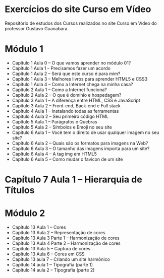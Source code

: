 # Exercícios do site Curso em Vídeo
 Repositório de estudos dos Cursos realizados no site Curso em Vídeo do professor Gustavo Guanabara.

# Módulo 1

* Capítulo 1 Aula 0 – O que vamos aprender no módulo 01?
* Capítulo 1 Aula 1 – Precisamos fazer um acordo
* Capítulo 1 Aula 2 – Será que este curso é para mim?
* Capítulo 1 Aula 3 – Melhores livros para aprender HTML5 e CSS3
* Capítulo 1 Aula 4 – Como a Internet chega na minha casa?
* Capítulo 2 Aula 1 – Como a Internet funciona?
* Capítulo 2 Aula 2 – O que é domínio e hospedagem?
* Capítulo 3 Aula 1 – A diferença entre HTML, CSS e JavaScript
* Capítulo 3 Aula 2 – Front-end, Back-end e Full stack
* Capítulo 4 Aula 1 – Instalando todas as ferramentas
* Capítulo 4 Aula 2 – Seu primeiro código HTML
* Capítulo 5 Aula 1 – Parágrafos e Quebras
* Capítulo 5 Aula 2 – Símbolos e Emoji no seu site
* Capítulo 6 Aula 1 – Você tem o direito de usar qualquer imagem no seu site?
* Capítulo 6 Aula 2 – Quais são os formatos para imagens na Web?
* Capítulo 6 Aula 3 – O tamanho das imagens importa para um site?
* Capítulo 6 Aula 4 – A tag img em HTML5
* Capítulo 6 Aula 5 – Como mudar o favicon de um site

# Capítulo 7 Aula 1 – Hierarquia de Títulos

# Módulo 2

* Capítulo 13 Aula 1 – Cores
* Capítulo 13 Aula 2 – Representação de cores
* Capítulo 13 Aula 3 Parte 1 – Harmonização de cores
* Capítulo 13 Aula 4 Parte 2 – Harmonização de cores
* Capítulo 13 Aula 5 – Captura de cores
* Capítulo 13 Aula 6 – Cores em CSS
* Capítulo 13 aula 7 – Criando um site harmônico
* Capítulo 14 aula 1 – Tipografia (parte 1)
* Capítulo 14 aula 2 – Tipografia (parte 2)
